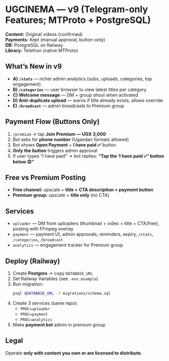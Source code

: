 # UGCINEMA — v9 (Telegram-only Features; MTProto + PostgreSQL)

**Content:** Original videos (confirmed)  
**Payments:** Kept (manual approval, button-only)  
**DB:** PostgreSQL on Railway  
**Library:** Telethon (native MTProto)

## What’s New in v9
- **A) `/stats`** — richer admin analytics (subs, uploads, categories, top engagement)
- **B) `/categories`** — user browser to view latest titles per category
- **C) Welcome message** — DM + group shout when activated
- **D) Anti-duplicate upload** — warns if title already exists, allows override
- **E) `/broadcast`** — admin broadcasts to Premium group

## Payment Flow (Buttons Only)
1. `/premium` → tap **Join Premium — UGX 3,000**
2. Bot asks for **phone number** (Ugandan formats allowed)
3. Bot shows **Open Payment** + **I have paid ✅** button
4. **Only the button** triggers admin approval
5. If user types “I have paid” → bot replies: **“Tap the ‘I have paid ✅’ button below 😊”**

## Free vs Premium Posting
- **Free channel:** upscale + **title + CTA description + payment button**
- **Premium group:** upscale + **title only** (no CTA)

## Services
- `uploader` — DM from uploaders (thumbnail + video + title + CTA/free), posting with FFmpeg overlay
- `payment` — payment UI, admin approvals, reminders, expiry, `/stats`, `/categories`, `/broadcast`
- `analytics` — engagement tracker for Premium group

## Deploy (Railway)
1. Create **Postgres** → copy `DATABASE_URL`
2. Set Railway Variables (see `.env.example`)
3. Run migration:
   ```bash
   psql $DATABASE_URL -f migrations/schema.sql
   ```
4. Create 3 services (same repo):
   - `PROC=uploader`
   - `PROC=payment`
   - `PROC=analytics`
5. Make **payment bot** admin in premium group.

## Legal
Operate **only with content you own or are licensed to distribute**.
